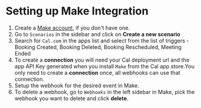 # Setting up Make Integration

1. Create a [Make account](https://www.make.com/en/login), if you don't have one.
2. Go to `Scenarios` in the sidebar and click on **Create a new scenario**
3. Search for `Cal.com` in the apps list and select from the list of triggers - Booking Created, Booking Deleted, Booking Rescheduled, Meeting Ended
4. To create a **connection** you will need your Cal deployment url and the app API Key generated when you install `Make` from the Cal app store.You only need to create a **connection** once, all webhooks can use that connection.
5. Setup the webhook for the desired event in Make.
6. To delete a webhook, go to `Webhooks` in the left sidebar in Make, pick the webhook you want to delete and click **delete**.
